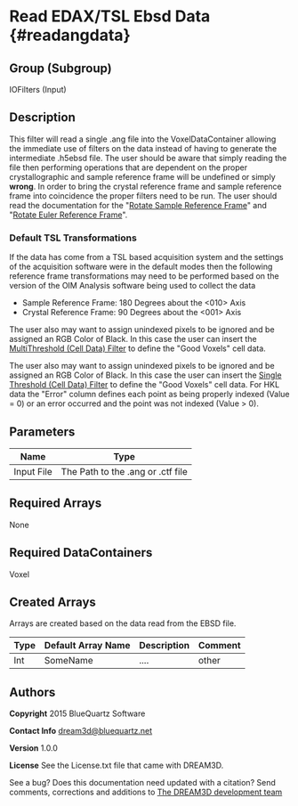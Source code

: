 Read EDAX/TSL Ebsd Data {#readangdata}
=====


## Group (Subgroup) ##
IOFilters (Input)


## Description ##
This filter will read a single .ang file into the VoxelDataContainer allowing the immediate use of filters on the data instead of having to generate the intermediate .h5ebsd file. The user should be aware that simply reading the file then performing operations that are dependent on the proper crystallographic and sample reference frame will be undefined or simply **wrong**. In order to bring the crystal reference frame and sample reference frame into coincidence the proper filters need to be run. The user should read the documentation for the "[Rotate Sample Reference Frame](rotatesamplerefframe.html)" and "[Rotate Euler Reference Frame](rotateeulerrefframe.html)".

### Default TSL Transformations ###

If the data has come from a TSL based acquisition system and the settings of the acquisition software were in the default modes then the following reference frame transformations may need to be performed based on the version of the OIM Analysis software being used to collect the data

+ Sample Reference Frame: 180 Degrees about the <010> Axis
+ Crystal Reference Frame: 90 Degrees about the <001> Axis

The user also may want to assign unindexed pixels to be ignored and be assigned an RGB Color of Black. In this case the user can insert the [MultiThreshold (Cell Data) Filter](multithresholdcells.html) to define the "Good Voxels" cell data.

 
The user also may want to assign unindexed pixels to be ignored and be assigned an RGB Color of Black. In this case the user can insert the [Single Threshold (Cell Data) Filter](singlethresholdcells.html) to define the "Good Voxels" cell data. For HKL data the "Error" column defines each point as being properly indexed (Value = 0) or an error occurred and the point was not indexed (Value > 0). 

## Parameters ##

| Name             | Type |
|------------------|------|
| Input File | The Path to the .ang or .ctf file |

## Required Arrays ##

None

## Required DataContainers ##

Voxel


## Created Arrays ##

Arrays are created based on the data read from the EBSD file.


| Type | Default Array Name | Description | Comment |
|------|--------------------|-------------|---------|
| Int  | SomeName           | ....        | other   |



## Authors ##

**Copyright** 2015 BlueQuartz Software

**Contact Info** dream3d@bluequartz.net

**Version** 1.0.0

**License**  See the License.txt file that came with DREAM3D.



See a bug? Does this documentation need updated with a citation? Send comments, corrections and additions to [The DREAM3D development team](mailto:dream3d@bluequartz.net?subject=Documentation%20Correction)


